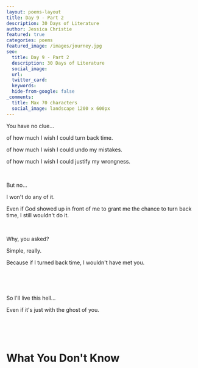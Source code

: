 ```yaml
---
layout: poems-layout
title: Day 9 - Part 2
description: 30 Days of Literature
author: Jessica Christie
featured: true
categories: poems
featured_image: /images/journey.jpg
seo:
  title: Day 9 - Part 2
  description: 30 Days of Literature
  social_image:
  url:
  twitter_card:
  keywords:
  hide-from-google: false
_comments:
  title: Max 70 characters
  social_image: landscape 1200 x 600px
---
```

You have no clue...

of how much I wish I could turn back time.

of how much I wish I could undo my mistakes.

of how much I wish I could justify my wrongness.

&nbsp;

But no...

I won't do any of it.

Even if God showed up in front of me to grant me the chance to turn back time, I still wouldn't do it.

&nbsp;

Why, you asked?

Simple, really.

Because if I turned back time, I wouldn't have met you.

&nbsp;

&nbsp;

So I'll live this hell...

Even if it's just with the ghost of you.

&nbsp;

&nbsp;

# What You Don't Know

&nbsp;

&nbsp;
